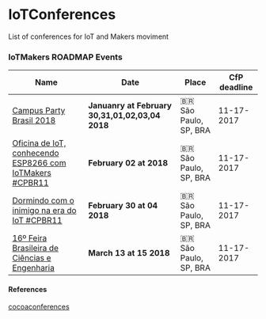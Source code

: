 # IoTConferences
List of conferences for IoT and Makers moviment


### IoTMakers ROADMAP Events

| Name | Date | Place | CfP deadline |
| --- | --- | --- | --- |
| [Campus Party Brasil 2018](https://campuse.ro) | **Januanry at February 30,31,01,02,03,04 2018** | 🇧🇷 São Paulo, SP, BRA  | 11-17-2017 |
| [Oficina de IoT, conhecendo ESP8266 com IoTMakers #CPBR11](https://campuse.ro/events/campus-party-brasil-2018/workshop/oficina-de-iot-conhecendo-esp8266-com-iotmakers-cpbr11/) | **February 02 at 2018** | 🇧🇷 São Paulo, SP, BRA  | 11-17-2017 |
| [Dormindo com o inimigo na era do IoT #CPBR11](https://campuse.ro/events/vire-um-curador-CPBR11/talk/dormindo-com-o-inimigo-na-era-do-iot/#) | **February 30 at 04 2018** | 🇧🇷 São Paulo, SP, BRA  | 11-17-2017 |
| [16º Feira Brasileira de Ciências e Engenharia](http://febrace.org.br) | **March 13 at 15 2018** | 🇧🇷 São Paulo, SP, BRA  | 11-17-2017 |


#### References
[cocoaconferences](https://github.com/Lascorbe/CocoaConferences)

